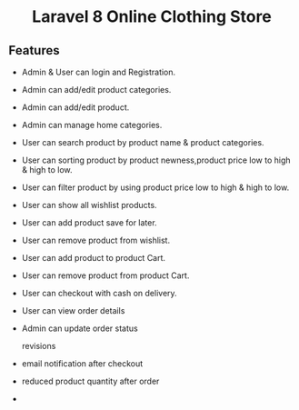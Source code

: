 <h1 align="center">Laravel 8 Online Clothing Store</h1>

## Features
-   <p>Admin & User can login and Registration.</p>
-   <p>Admin can add/edit product categories.</p>
-   <p>Admin can add/edit product.</p>
-   <p>Admin can manage home categories.</p>
-   <p>User can search product by product name & product categories.</p>
-   <p>User can sorting product by product newness,product price low to high & high to low.</p>
-   <p>User can filter product by using product price low to high & high to low.</p>
-   <p>User can show all wishlist products.</p>
-   <p>User can add product save for later.</p>
-   <p>User can remove product from wishlist.</p>
-   <p>User can add product to product Cart.</p>
-   <p>User can remove product from product Cart.</p>
-   <p>User can checkout with cash on delivery.</p>
-   <p>User can view order details</p>
-   <p>Admin can update order status</p>


    <p>revisions</p>
-   <p>email notification after checkout</p>
-   <p>reduced product quantity after order</p>
-   
